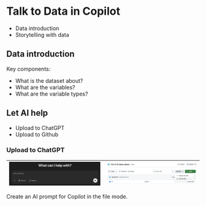 # Talk to Data in Copilot

  - Data introduction  
  - Storytelling with data  

## Data introduction

Key components:
  - What is the dataset about?  
  - What are the variables?
  - What are the variable types?  

## Let AI help

  - Upload to ChatGPT  
  - Upload to Github

### Upload to ChatGPT


| <img src="../img/2025-03-03-04-55-22.png" alt="Image 1" /> | <img src="../img/2025-03-03-05-02-34.png" alt="Image 2" /> |
|------------------------------------------------------------|------------------------------------------------------------|


Create an AI prompt for Copilot in the file mode.